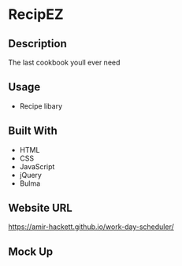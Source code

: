 # RecipEZ

## Description
The last cookbook youll ever need 

## Usage
* Recipe libary 

## Built With
* HTML
* CSS
* JavaScript
* jQuery
* Bulma

## Website URL
https://amir-hackett.github.io/work-day-scheduler/

## Mock Up
<!--![recording of index.html](./assets/Screen-Recording.gif)-->

# 